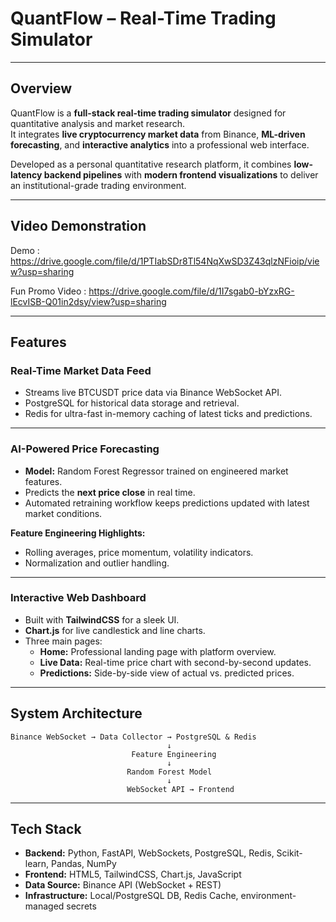 # QuantFlow – Real-Time Trading Simulator
---
## Overview  
QuantFlow is a **full-stack real-time trading simulator** designed for quantitative analysis and market research.  
It integrates **live cryptocurrency market data** from Binance, **ML-driven forecasting**, and **interactive analytics** into a professional web interface.  

Developed as a personal quantitative research platform, it combines **low-latency backend pipelines** with **modern frontend visualizations** to deliver an institutional-grade trading environment.  

---

## Video Demonstration

Demo : https://drive.google.com/file/d/1PTIabSDr8Tl54NqXwSD3Z43qlzNFioip/view?usp=sharing

Fun Promo Video : https://drive.google.com/file/d/1I7sgab0-bYzxRG-lEcvISB-Q01in2dsy/view?usp=sharing

---

## Features  

### Real-Time Market Data Feed  
- Streams live BTCUSDT price data via Binance WebSocket API.  
- PostgreSQL for historical data storage and retrieval.  
- Redis for ultra-fast in-memory caching of latest ticks and predictions.  

---

### AI-Powered Price Forecasting  
- **Model:** Random Forest Regressor trained on engineered market features.  
- Predicts the **next price close** in real time.  
- Automated retraining workflow keeps predictions updated with latest market conditions.  

**Feature Engineering Highlights:**  
- Rolling averages, price momentum, volatility indicators.  
- Normalization and outlier handling.  

---

### Interactive Web Dashboard  
- Built with **TailwindCSS** for a sleek UI.  
- **Chart.js** for live candlestick and line charts.  
- Three main pages:  
  - **Home:** Professional landing page with platform overview.  
  - **Live Data:** Real-time price chart with second-by-second updates.  
  - **Predictions:** Side-by-side view of actual vs. predicted prices.  

---

## System Architecture  

```
Binance WebSocket → Data Collector → PostgreSQL & Redis
                                   ↓
                           Feature Engineering
                                   ↓
                          Random Forest Model
                                   ↓
                          WebSocket API → Frontend
```

---

## Tech Stack  

- **Backend:** Python, FastAPI, WebSockets, PostgreSQL, Redis, Scikit-learn, Pandas, NumPy  
- **Frontend:** HTML5, TailwindCSS, Chart.js, JavaScript  
- **Data Source:** Binance API (WebSocket + REST)  
- **Infrastructure:** Local/PostgreSQL DB, Redis Cache, environment-managed secrets  

